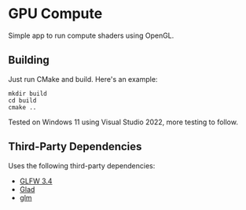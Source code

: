 # GPU Compute
Simple app to run compute shaders using OpenGL.

## Building
Just run CMake and build. Here's an example:
```
mkdir build
cd build
cmake ..
```

Tested on Windows 11 using Visual Studio 2022, more testing to follow.

## Third-Party Dependencies
Uses the following third-party dependencies:
- [GLFW 3.4](https://github.com/glfw/glfw)
- [Glad](https://github.com/Dav1dde/glad)
- [glm](https://github.com/g-truc/glm)
